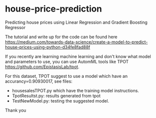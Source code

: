 # house-price-prediction
Predicting house prices using Linear Regression and Gradient Boosting Regressor

The tutorial and write up for the code can be found here 
https://medium.com/towards-data-science/create-a-model-to-predict-house-prices-using-python-d34fe8fad88f
 
If you recently are learning machine learning and don't know what model and parameters to use, you can use AutomML tools like TPOT https://github.com/EpistasisLab/tpot.

For this dataset, TPOT suggest to use a model which have an accurancy=0.90930017, see files:
- housesalesTPOT.py which have the training model instructions. 
- TpotResultst.py: results generated from tpot
- TestNewModel.py: testing the suggested model.


Thank you
